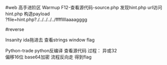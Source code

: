 #web 高手进阶区
Warmup
F12-查看源代码-source.php
发现hint.php url访问hint.php
构造payload  
?file=hint.php?./../../../../ffffllllaaaagggg


#reverse

Insanity
ida拖进去 查看strings window flag

Python-trade
python反编译     查看源代码
过程：
异或32  
偏移16位
base64加密
流程反向走 得到flag

